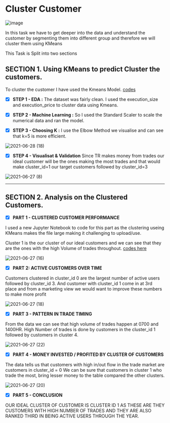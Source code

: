 # Cluster Customer

![image](https://user-images.githubusercontent.com/81169091/123562728-d99b9480-d7b0-11eb-910d-a1def0fdffe9.png)


In this task we have to get deeper into the data and understand the customer by segmenting them into different group and therefore we will cluster them using KMeans

This Task is Split into two sections 

## SECTION 1. Using KMeans to predict Cluster the customers. 

To cluster the customer I have used the Kmeans Model. [codes](https://github.com/prebitha/Predicting-Trades/blob/main/Cluster%20Customer/Cluster%20Customer.py)

- [X] **STEP 1 - EDA :** 
The dataset was fairly clean.
I used the execution_size and execution_price to cluster data using Kmeans.

- [X] **STEP 2 - Machine Learning :**
So I used the Standard Scaler to scale the numerical data and ran the model. 

- [X] **STEP 3 - Choosing K :**
I use the Elbow Method we visualise and can see that k=5 is more efficient.

![2021-06-28 (18)](https://user-images.githubusercontent.com/81169091/123597807-163caf80-d7f4-11eb-859f-1e82f3ba88ae.png)


- [X] **STEP 4 - Visualisat & Validation**
Since TR makes money from trades our ideal customer will be the ones making the most trades and that would make cluster_id=1 our target customers followed by cluster_id=3 

![2021-06-27 (8)](https://user-images.githubusercontent.com/81169091/123558250-8c5df980-d795-11eb-9351-aeb5c49a59b0.png)


--------------------------------------------------------------------------------------------------------------------------------------------------------------------------


## SECTION 2. Analysis on the Clustered Customers.
 

- [X] **PART 1 - CLUSTERED CUSTOMER PERFORMANCE**

I used a new Jupyter Notebook to code for this part as the clustering useing KMeans makes the file large making it challenging to upload/use.

Cluster 1 is the our cluster of our ideal customers and we can see that they are the ones with the high Volume of trades throughout. [codes here](https://github.com/prebitha/Predicting-Trades/blob/main/Cluster%20Customer/Customer%20Performance.ipynb)

![2021-06-27 (16)](https://user-images.githubusercontent.com/81169091/123558280-bfa08880-d795-11eb-8f46-da2a4decce26.png)




- [X] **PART 2: ACTIVE CUSTOMERS OVER TIME**

Customers clustered in cluster_id 0 are the largest number of active users followed by cluster_id 3.
And customer with cluster_id 1 come in at 3rd place and from a marketing view we would want to improve these numbers to make more profit

![2021-06-27 (18)](https://user-images.githubusercontent.com/81169091/123558309-e363ce80-d795-11eb-94c5-02515aa5881b.png)




- [X] **PART 3 - PATTERN IN TRADE TIMING**

From the data we can see that high volume of trades happen at 0700 and 1400HR.
High Number of trades is done by customers in the cluster_id 1 followed by customers in cluster 4. 

![2021-06-27 (22)](https://user-images.githubusercontent.com/81169091/123558340-f8406200-d795-11eb-89a6-bd286108202b.png)




- [X] **PART 4 - MONEY INVESTED / PROFITED BY CLUSTER OF CUSTOMERS**


The data tells us that customers with high in/out flow in the trade market are customers in cluster_id = 0
We can be sure that customers in cluster 1 who trade the most, bring lesser money to the table compared the other clusters. 

![2021-06-27 (20)](https://user-images.githubusercontent.com/81169091/123558362-10b07c80-d796-11eb-88cb-d677c456be91.png)




- [X] **PART 5 - CONCLUSION**

OUR IDEAL CLUSTER OF CUSTOMER IS CLUSTER ID 1 AS THESE ARE THEY CUSTOMERS WITH HIGH NUMBER OF TRADES AND THEY ARE ALSO RANKED THIRD IN BEING ACTIVE USERS THROUGH THE YEAR. 






